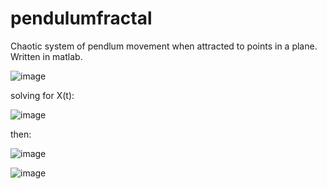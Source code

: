 # pendulumfractal

Chaotic system of pendlum movement when attracted to points in a plane. 
Written in matlab. 

![image](https://user-images.githubusercontent.com/15951051/115315144-5587b980-a13c-11eb-8151-bbbee169ab89.png)

solving for X(t):

![image](https://user-images.githubusercontent.com/15951051/115315236-84059480-a13c-11eb-8a4b-6b3a50e2c97a.png)

then:

![image](https://user-images.githubusercontent.com/15951051/115315286-9e3f7280-a13c-11eb-947a-373bb0036d19.png)

![image](https://user-images.githubusercontent.com/15951051/115315294-a5ff1700-a13c-11eb-9da7-b65d76351e52.png)
